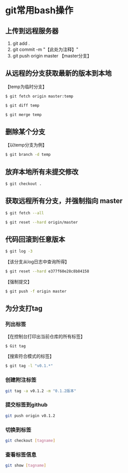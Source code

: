 # git常用bash操作


## 上传到远程服务器

1. git add .
2. git commit -m "【此处为注释】"  
3. git push origin master 【master分支】


## 从远程的分支获取最新的版本到本地

【temp为临时分支】

```bash
$ git fetch origin master:temp 
```

```bash
$ git diff temp
```

```bash
$ git merge temp
```

## 删除某个分支

【以temp分支为例】

```bash
$ git branch -d temp 
```


## 放弃本地所有未提交修改 

```bash
$ git checkout .
```

## 获取远程所有分支，并强制指向 master

```bash
$ git fetch --all
```

```bash
$ git reset --hard origin/master
```


## 代码回滚到任意版本

```bash
$ git log -3
```

【该分支从log日志中查询所得】

```bash
$ git reset --hard e377f60e28c8b84158 
```

【强制提交】

```bash
$ git push -f origin master 
```

## 为分支打tag

### 列出标签

【在控制台打印出当前仓库的所有标签】

```bash
$ Git tag 
```

【搜索符合模式的标签】

```bash
$ git tag -l "v0.1.*" 
```

### 创建附注标签

```bash
git tag -a v0.1.2 -m "0.1.2版本"
```

### 提交标签到github

```bash
git push origin v0.1.2
```

### 切换到标签

```bash
git checkout [tagname]
```

### 查看标签信息

```bash
git show [tagname]
```